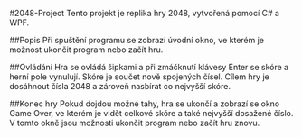 #2048-Project
Tento projekt je replika hry 2048, vytvořená pomocí C# a WPF.

##Popis
Při spuštění programu se zobrazí úvodní okno, ve kterém je možnost ukončit program nebo začít hru.

##Ovládání
Hra se ovládá šipkami a při zmáčknutí klávesy Enter se skóre a herní pole vynulují. Skóre je součet nově spojených čísel. Cílem hry je dosáhnout čísla 2048 a zároveň nasbírat co nejvyšší skóre.

##Konec hry
Pokud dojdou možné tahy, hra se ukončí a zobrazí se okno Game Over, ve kterém je vidět celkové skóre a také nejvyšší dosažené číslo. V tomto okně jsou možnosti ukončit program nebo začít hru znovu.
